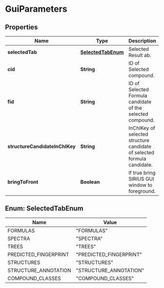 # GuiParameters

## Properties
Name | Type | Description | Notes
------------ | ------------- | ------------- | -------------
**selectedTab** | [**SelectedTabEnum**](#SelectedTabEnum) | Selected Result ab. |  [optional]
**cid** | **String** | ID of Selected compound. |  [optional]
**fid** | **String** | ID of Selected Formula candidate of the selected compound. |  [optional]
**structureCandidateInChIKey** | **String** | InChIKey of selected structure candidate of selected formula candidate. |  [optional]
**bringToFront** | **Boolean** | If true bring SIRIUS GUI window to foreground. |  [optional]

<a name="SelectedTabEnum"></a>
## Enum: SelectedTabEnum
Name | Value
---- | -----
FORMULAS | &quot;FORMULAS&quot;
SPECTRA | &quot;SPECTRA&quot;
TREES | &quot;TREES&quot;
PREDICTED_FINGERPRINT | &quot;PREDICTED_FINGERPRINT&quot;
STRUCTURES | &quot;STRUCTURES&quot;
STRUCTURE_ANNOTATION | &quot;STRUCTURE_ANNOTATION&quot;
COMPOUND_CLASSES | &quot;COMPOUND_CLASSES&quot;
